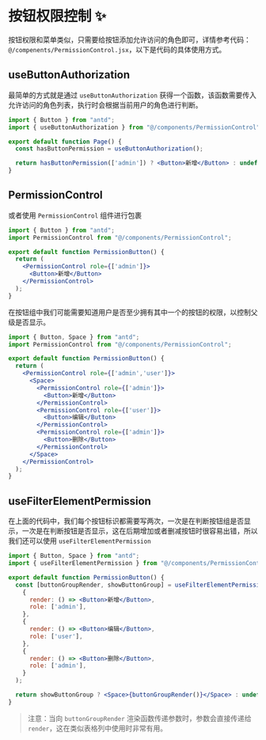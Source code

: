 # 按钮权限控制 ✨
按钮权限和菜单类似，只需要给按钮添加允许访问的角色即可，详情参考代码：`@/compenents/PermissionControl.jsx`，以下是代码的具体使用方式。

## useButtonAuthorization
最简单的方式就是通过 `useButtonAuthorization` 获得一个函数，该函数需要传入允许访问的角色列表，执行时会根据当前用户的角色进行判断。
```jsx
import { Button } from "antd";
import { useButtonAuthorization } from "@/components/PermissionControl";

export default function Page() {
  const hasButtonPermission = useButtonAuthorization();

  return hasButtonPermission(['admin']) ? <Button>新增</Button> : undefined;
}
```

## PermissionControl
或者使用 `PermissionControl` 组件进行包裹
```jsx
import { Button } from "antd";
import PermissionControl from "@/components/PermissionControl";

export default function PermissionButton() {
  return (
    <PermissionControl role={['admin']}>
      <Button>新增</Button>
    </PermissionControl>
  );
}
```

在按钮组中我们可能需要知道用户是否至少拥有其中一个的按钮的权限，以控制父级是否显示。
```jsx
import { Button, Space } from "antd";
import PermissionControl from "@/components/PermissionControl";

export default function PermissionButton() {
  return (
    <PermissionControl role={['admin','user']}>
      <Space>
        <PermissionControl role={['admin']}>
          <Button>新增</Button>
        </PermissionControl>
        <PermissionControl role={['user']}>
          <Button>编辑</Button>
        </PermissionControl>
        <PermissionControl role={['admin']}>
          <Button>删除</Button>
        </PermissionControl>
      </Space>
    </PermissionControl>
  );
}
```

## useFilterElementPermission
在上面的代码中，我们每个按钮标识都需要写两次，一次是在判断按钮组是否显示，一次是在判断按钮是否显示，这在后期增加或者删减按钮时很容易出错，所以我们还可以使用 `useFilterElementPermission`
```jsx
import { Button, Space } from "antd";
import { useFilterElementPermission } from "@/components/PermissionControl";

export default function PermissionButton() {
  const [buttonGroupRender, showButtonGroup] = useFilterElementPermission(
    {
      render: () => <Button>新增</Button>,
      role: ['admin'],
    },
    {
      render: () => <Button>编辑</Button>,
      role: ['user'],
    },
    {
      render: () => <Button>删除</Button>,
      role: ['admin'],
    }
  );

  return showButtonGroup ? <Space>{buttonGroupRender()}</Space> : undefined;
}

```
> 注意：当向 `buttonGroupRender` 渲染函数传递参数时，参数会直接传递给 `render`，这在类似表格列中使用时非常有用。